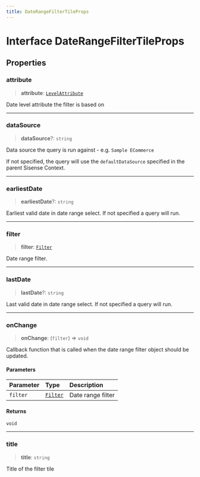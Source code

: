 ```yaml
---
title: DateRangeFilterTileProps
---
```


# Interface DateRangeFilterTileProps

## Properties

### attribute

> **attribute**: [`LevelAttribute`](../../sdk-data/interfaces/interface.LevelAttribute.md)

Date level attribute the filter is based on

***

### dataSource

> **dataSource**?: `string`

Data source the query is run against - e.g. `Sample ECommerce`

If not specified, the query will use the `defaultDataSource` specified in the parent Sisense Context.

***

### earliestDate

> **earliestDate**?: `string`

Earliest valid date in date range select. If not specified a query will run.

***

### filter

> **filter**: [`Filter`](../../sdk-data/interfaces/interface.Filter.md)

Date range filter.

***

### lastDate

> **lastDate**?: `string`

Last valid date in date range select. If not specified a query will run.

***

### onChange

> **onChange**: (`filter`) => `void`

Callback function that is called when the date range filter object should be updated.

#### Parameters

| Parameter | Type | Description |
| :------ | :------ | :------ |
| `filter` | [`Filter`](../../sdk-data/interfaces/interface.Filter.md) | Date range filter |

#### Returns

`void`

***

### title

> **title**: `string`

Title of the filter tile
